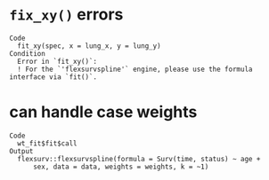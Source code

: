 # `fix_xy()` errors

    Code
      fit_xy(spec, x = lung_x, y = lung_y)
    Condition
      Error in `fit_xy()`:
      ! For the `'flexsurvspline'` engine, please use the formula interface via `fit()`.

# can handle case weights

    Code
      wt_fit$fit$call
    Output
      flexsurv::flexsurvspline(formula = Surv(time, status) ~ age + 
          sex, data = data, weights = weights, k = ~1)


